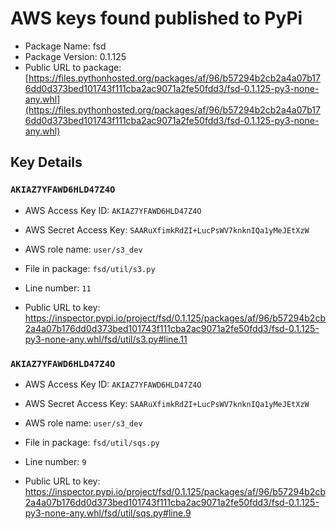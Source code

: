 # AWS keys found published to PyPi

* Package Name: fsd
* Package Version: 0.1.125
* Public URL to package: [https://files.pythonhosted.org/packages/af/96/b57294b2cb2a4a07b176dd0d373bed101743f111cba2ac9071a2fe50fdd3/fsd-0.1.125-py3-none-any.whl](https://files.pythonhosted.org/packages/af/96/b57294b2cb2a4a07b176dd0d373bed101743f111cba2ac9071a2fe50fdd3/fsd-0.1.125-py3-none-any.whl)

## Key Details

### `AKIAZ7YFAWD6HLD47Z4O`

* AWS Access Key ID: `AKIAZ7YFAWD6HLD47Z4O`
* AWS Secret Access Key: `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` 
* AWS role name: `user/s3_dev`
* File in package: `fsd/util/s3.py`
* Line number: `11`

* Public URL to key: https://inspector.pypi.io/project/fsd/0.1.125/packages/af/96/b57294b2cb2a4a07b176dd0d373bed101743f111cba2ac9071a2fe50fdd3/fsd-0.1.125-py3-none-any.whl/fsd/util/s3.py#line.11



### `AKIAZ7YFAWD6HLD47Z4O`

* AWS Access Key ID: `AKIAZ7YFAWD6HLD47Z4O`
* AWS Secret Access Key: `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` 
* AWS role name: `user/s3_dev`
* File in package: `fsd/util/sqs.py`
* Line number: `9`

* Public URL to key: https://inspector.pypi.io/project/fsd/0.1.125/packages/af/96/b57294b2cb2a4a07b176dd0d373bed101743f111cba2ac9071a2fe50fdd3/fsd-0.1.125-py3-none-any.whl/fsd/util/sqs.py#line.9



